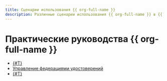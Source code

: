 ```yaml
---
title: Сценарии использования {{ org-full-name }}
description: Различные сценарии использования {{ org-full-name }} в {{ yandex-cloud }}.
---
```


# Практические руководства {{ org-full-name }}

* [{#T}](user-group-access-control.md)
* [Управление федерациями удостоверений](./federations/index.md)
* [{#T}](sa-oslogin-ansible.md)
